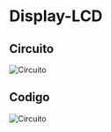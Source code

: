 # Display-LCD
## Circuito
![Circuito](https://user-images.githubusercontent.com/105546921/201765812-bdbb74d1-ac9f-49bd-b3ac-efefca109192.png)
## Codigo
![Circuito](https://user-images.githubusercontent.com/105546921/201765081-a443d777-dade-4f3d-b77f-f9a13dbc2bf3.png)

